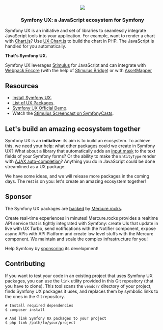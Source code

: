<p align="center"><a href="https://symfony.com" target="_blank">
    <img src="https://symfony.com/logos/symfony_black_02.svg">
</a></p>

<h3 align="center">
    Symfony UX: a JavaScript ecosystem for Symfony
</h3>

Symfony UX is an initiative and set of libraries to seamlessly
integrate JavaScript tools into your application. For example,
want to render a chart with [Chart.js](https://www.chartjs.org/)? Use
[UX Chart.js](https://symfony.com/bundles/ux-chartjs/current/index.html)
to build the chart in PHP. The JavaScript is handled for you automatically.

**That's Symfony UX.**

Symfony UX leverages [Stimulus](https://stimulus.hotwired.dev/) for JavaScript
and can integrate with [Webpack Encore](https://github.com/symfony/webpack-encore)
(with the help of [Stimulus Bridge](https://github.com/symfony/stimulus-bridge))
or with [AssetMapper](https://symfony.com/doc/current/frontend/asset_mapper.html)

## Resources

-   [Install Symfony UX](https://symfony.com/doc/current/frontend/ux.html).
-   [List of UX Packages](https://symfony.com/bundles/StimulusBundle/current/index.html#the-ux-packages).
-   [Symfony UX Official Demo](https://ux.symfony.com).
-   Watch the [Stimulus Screencast on SymfonyCasts](https://symfonycasts.com/screencast/stimulus).

## Let's build an amazing ecosystem together

Symfony UX is an **initiative**: its aim is to build an ecosystem. To achieve this,
we need your help: what other packages could we create in Symfony UX? What about a
library that automatically adds an [input mask](https://imask.js.org/) to the text
fields of your Symfony forms? Or the ability to make the `EntityType` render with
[AJAX auto-completion](https://tarekraafat.github.io/autoComplete.js)? Anything you
do in JavaScript could be done streamlined as a UX package.

We have some ideas, and we will release more packages in the coming days. The rest
is on you: let's create an amazing ecosystem together!

## Sponsor

The Symfony UX packages are [backed][1] by [Mercure.rocks][2].

Create real-time experiences in minutes! Mercure.rocks provides a realtime API service
that is tightly integrated with Symfony: create UIs that update in live with UX Turbo,
send notifications with the Notifier component, expose async APIs with API Platform and
create low level stuffs with the Mercure component. We maintain and scale the complex
infrastructure for you!

Help Symfony by [sponsoring][3] its development!

## Contributing

If you want to test your code in an existing project that uses Symfony UX packages,
you can use the `link` utility provided in this Git repository (that you have to clone).
This tool scans the `vendor/` directory of your project, finds Symfony UX packages it uses,
and replaces them by symbolic links to the ones in the Git repository.

```shell
# Install required dependencies
$ composer install

# And link Symfony UX packages to your project
$ php link /path/to/your/project
```

[1]: https://symfony.com/backers
[2]: https://mercure.rocks
[3]: https://symfony.com/sponsor
